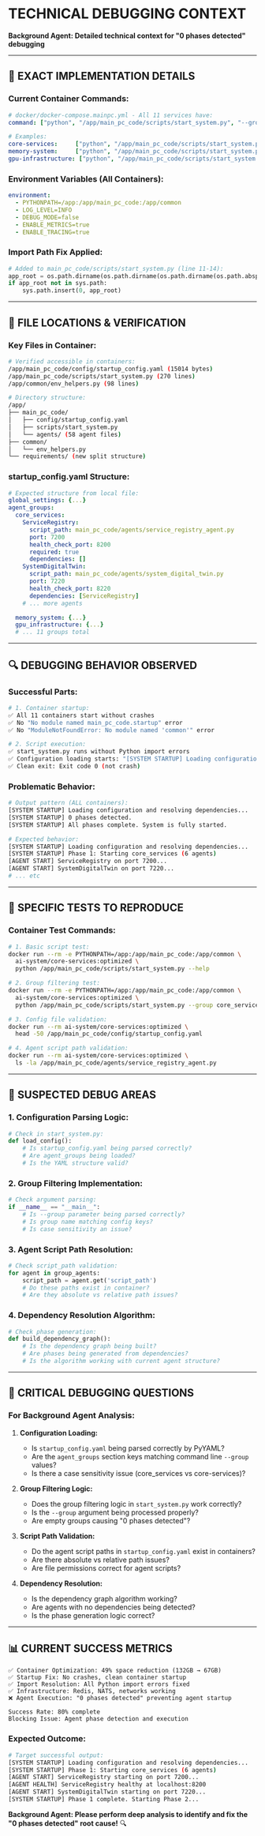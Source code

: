 # TECHNICAL DEBUGGING CONTEXT

**Background Agent: Detailed technical context for "0 phases detected" debugging**

---

## 🔧 **EXACT IMPLEMENTATION DETAILS**

### **Current Container Commands:**
```yaml
# docker/docker-compose.mainpc.yml - All 11 services have:
command: ["python", "/app/main_pc_code/scripts/start_system.py", "--group", "<group_name>"]

# Examples:
core-services:     ["python", "/app/main_pc_code/scripts/start_system.py", "--group", "core_services"]
memory-system:     ["python", "/app/main_pc_code/scripts/start_system.py", "--group", "memory_system"]
gpu-infrastructure: ["python", "/app/main_pc_code/scripts/start_system.py", "--group", "gpu_infrastructure"]
```

### **Environment Variables (All Containers):**
```yaml
environment:
  - PYTHONPATH=/app:/app/main_pc_code:/app/common
  - LOG_LEVEL=INFO
  - DEBUG_MODE=false
  - ENABLE_METRICS=true
  - ENABLE_TRACING=true
```

### **Import Path Fix Applied:**
```python
# Added to main_pc_code/scripts/start_system.py (line 11-14):
app_root = os.path.dirname(os.path.dirname(os.path.dirname(os.path.abspath(__file__))))
if app_root not in sys.path:
    sys.path.insert(0, app_root)
```

---

## 📁 **FILE LOCATIONS & VERIFICATION**

### **Key Files in Container:**
```bash
# Verified accessible in containers:
/app/main_pc_code/config/startup_config.yaml (15014 bytes)
/app/main_pc_code/scripts/start_system.py (270 lines)
/app/common/env_helpers.py (98 lines)

# Directory structure:
/app/
├── main_pc_code/
│   ├── config/startup_config.yaml
│   ├── scripts/start_system.py
│   └── agents/ (58 agent files)
├── common/
│   └── env_helpers.py
└── requirements/ (new split structure)
```

### **startup_config.yaml Structure:**
```yaml
# Expected structure from local file:
global_settings: {...}
agent_groups:
  core_services:
    ServiceRegistry:
      script_path: main_pc_code/agents/service_registry_agent.py
      port: 7200
      health_check_port: 8200
      required: true
      dependencies: []
    SystemDigitalTwin:
      script_path: main_pc_code/agents/system_digital_twin.py
      port: 7220
      health_check_port: 8220
      dependencies: [ServiceRegistry]
    # ... more agents

  memory_system: {...}
  gpu_infrastructure: {...}
  # ... 11 groups total
```

---

## 🔍 **DEBUGGING BEHAVIOR OBSERVED**

### **Successful Parts:**
```bash
# 1. Container startup:
✅ All 11 containers start without crashes
✅ No "No module named main_pc_code.startup" error
✅ No "ModuleNotFoundError: No module named 'common'" error

# 2. Script execution:
✅ start_system.py runs without Python import errors
✅ Configuration loading starts: "[SYSTEM STARTUP] Loading configuration..."
✅ Clean exit: Exit code 0 (not crash)
```

### **Problematic Behavior:**
```bash
# Output pattern (ALL containers):
[SYSTEM STARTUP] Loading configuration and resolving dependencies...
[SYSTEM STARTUP] 0 phases detected.
[SYSTEM STARTUP] All phases complete. System is fully started.

# Expected behavior:
[SYSTEM STARTUP] Loading configuration and resolving dependencies...
[SYSTEM STARTUP] Phase 1: Starting core_services (6 agents)
[AGENT START] ServiceRegistry on port 7200...
[AGENT START] SystemDigitalTwin on port 7220...
# ... etc
```

---

## 🧪 **SPECIFIC TESTS TO REPRODUCE**

### **Container Test Commands:**
```bash
# 1. Basic script test:
docker run --rm -e PYTHONPATH=/app:/app/main_pc_code:/app/common \
  ai-system/core-services:optimized \
  python /app/main_pc_code/scripts/start_system.py --help

# 2. Group filtering test:
docker run --rm -e PYTHONPATH=/app:/app/main_pc_code:/app/common \
  ai-system/core-services:optimized \
  python /app/main_pc_code/scripts/start_system.py --group core_services

# 3. Config file validation:
docker run --rm ai-system/core-services:optimized \
  head -50 /app/main_pc_code/config/startup_config.yaml

# 4. Agent script path validation:
docker run --rm ai-system/core-services:optimized \
  ls -la /app/main_pc_code/agents/service_registry_agent.py
```

---

## 🎯 **SUSPECTED DEBUG AREAS**

### **1. Configuration Parsing Logic:**
```python
# Check in start_system.py:
def load_config():
    # Is startup_config.yaml being parsed correctly?
    # Are agent_groups being loaded?
    # Is the YAML structure valid?
```

### **2. Group Filtering Implementation:**
```python
# Check argument parsing:
if __name__ == "__main__":
    # Is --group parameter being parsed correctly?
    # Is group name matching config keys?
    # Is case sensitivity an issue?
```

### **3. Agent Script Path Resolution:**
```python
# Check script_path validation:
for agent in group_agents:
    script_path = agent.get('script_path')
    # Do these paths exist in container?
    # Are they absolute vs relative path issues?
```

### **4. Dependency Resolution Algorithm:**
```python
# Check phase generation:
def build_dependency_graph():
    # Is the dependency graph being built?
    # Are phases being generated from dependencies?
    # Is the algorithm working with current agent structure?
```

---

## 🚨 **CRITICAL DEBUGGING QUESTIONS**

### **For Background Agent Analysis:**

1. **Configuration Loading:**
   - Is `startup_config.yaml` being parsed correctly by PyYAML?
   - Are the `agent_groups` section keys matching command line `--group` values?
   - Is there a case sensitivity issue (core_services vs core-services)?

2. **Group Filtering Logic:**
   - Does the group filtering logic in `start_system.py` work correctly?
   - Is the `--group` argument being processed properly?
   - Are empty groups causing "0 phases detected"?

3. **Script Path Validation:**
   - Do the agent script paths in `startup_config.yaml` exist in containers?
   - Are there absolute vs relative path issues?
   - Are file permissions correct for agent scripts?

4. **Dependency Resolution:**
   - Is the dependency graph algorithm working?
   - Are agents with no dependencies being detected?
   - Is the phase generation logic correct?

---

## 📊 **CURRENT SUCCESS METRICS**

```
✅ Container Optimization: 49% space reduction (132GB → 67GB)
✅ Startup Fix: No crashes, clean container startup
✅ Import Resolution: All Python import errors fixed
✅ Infrastructure: Redis, NATS, networks working
❌ Agent Execution: "0 phases detected" preventing agent startup

Success Rate: 80% complete
Blocking Issue: Agent phase detection and execution
```

### **Expected Outcome:**
```bash
# Target successful output:
[SYSTEM STARTUP] Loading configuration and resolving dependencies...
[SYSTEM STARTUP] Phase 1: Starting core_services (6 agents)
[AGENT START] ServiceRegistry starting on port 7200...
[AGENT HEALTH] ServiceRegistry healthy at localhost:8200
[AGENT START] SystemDigitalTwin starting on port 7220...
[SYSTEM STARTUP] Phase 1 complete. Starting Phase 2...
```

**Background Agent: Please perform deep analysis to identify and fix the "0 phases detected" root cause!** 🔍 